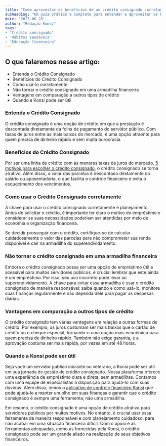 ```yaml
---
title: "Como aproveitar os benefícios de um crédito consignado corretamente"
subheading: "Um guia prático e completo para entender e aproveitar os benefícios do crédito consignado sem cair em armadilhas financeiras."
date: "2023-06-28"
author: "Redação Konsi"
tags:
- "Crédito consignado"
- "Hábitos saudáveis"
- "Educação financeira"
---
```


## O que falaremos nesse artigo:

- Entenda o Crédito Consignado
- Benefícios do Crédito Consignado
- Como usá-lo corretamente
- Não tornar o crédito consignado em uma armadilha financeira
- Vantagens em comparação a outros tipos de crédito
- Quando a Konsi pode ser útil

### Entenda o Crédito Consignado

O crédito consignado é uma opção de crédito em que a prestação é descontada diretamente da folha de pagamento do servidor público. Com taxas de juros entre as mais baixas do mercado, é uma opção atraente para quem precisa de dinheiro rápido e sem muita burocracia.

### Benefícios do Crédito Consignado

Por ser uma linha de crédito com as menores taxas de juros do mercado, [5 motivos para escolher o crédito consignado](5-motivos-para-escolher-o-credito-consignado-publico.md), o crédito consignado se torna atrativo. Além disso, o valor das parcelas é descontado diretamente do salário ou aposentadoria, o que facilita o controle financeiro e evita o esquecimento dos vencimentos.

### Como usar o Crédito Consignado corretamente

A chave para usar o crédito consignado corretamente é planejamento. Antes de solicitar o crédito, é importante ter claro o motivo do empréstimo e considerar se suas necessidades poderiam ser atendidas por meio de economia e organização financeira.

Se decidir prosseguir com o crédito, certifique-se de calcular cuidadosamente o valor das parcelas para não comprometer sua renda disponível e cair na armadilha do superendividamento.

### Não tornar o crédito consignado em uma armadilha financeira

Embora o crédito consignado possa ser uma opção de empréstimo útil e acessível para muitos servidores públicos, é crucial lembrar que este ainda é um empréstimo. Por isso, seu uso incorreto pode levar ao superendividamento. A chave para evitar essa armadilha é usar o crédito consignado de maneira responsável: saiba quando e como usá-lo, monitore suas finanças regularmente e não dependa dele para pagar as despesas diárias.

### Vantagens em comparação a outros tipos de crédito

O crédito consignado tem várias vantagens em relação a outras formas de crédito. Por exemplo, os juros costumam ser mais baixos que o cartão de crédito ou o cheque especial, tornando-o uma opção mais econômica para quem precisa de dinheiro rápido. Também não exige garantia, e a aprovação costuma ser mais rápida, por vezes em até 48 horas. 

### Quando a Konsi pode ser útil

Seja você um servidor público iniciante ou veterano, a Konsi pode ser útil em sua jornada de gestão de crédito consignado. Nossa plataforma oferece uma experiência de empréstimo clara e direta, sem armadilhas. Contamos com uma equipe de especialistas à disposição para ajudá-lo com suas dúvidas. Além disso, temos o [aplicativo de controle financeiro Konsi](https://konsi.com.br/download-aplicativo) que pode ajudá-lo a manter um olho em suas finanças e garantir que o crédito consignado é sempre uma ferramenta, não uma armadilha.

Em resumo, o crédito consignado é uma opção de crédito atrativa para servidores públicos por muitos motivos. No entanto, é crucial usar essa ferramenta de maneira responsável e com planejamento cuidadoso, para não acabar em uma situação financeira difícil. Com o apoio e as ferramentas adequadas, como as fornecidas pela Konsi, o crédito consignado pode ser um grande aliado na realização de seus objetivos financeiros.